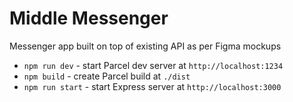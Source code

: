 # Middle Messenger

Messenger app built on top of existing API as per Figma mockups

-   `npm run dev` - start Parcel dev server at `http://localhost:1234`
-   `npm build` - create Parcel build at `./dist`
-   `npm run start` - start Express server at `http://localhost:3000`
